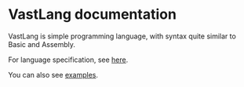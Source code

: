 # VastLang documentation

VastLang is simple programming language, with syntax quite similar to Basic and Assembly.

For language specification, see [here](./lang-spec/).

You can also see [examples](./examples/).